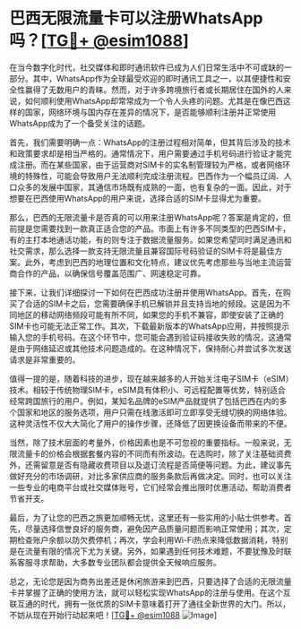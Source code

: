 # 巴西无限流量卡可以注册WhatsApp吗？[[TG💪+ @esim1088](https://t.me/s/esim1088)]

在当今数字化时代，社交媒体和即时通讯软件已成为人们日常生活中不可或缺的一部分。其中，WhatsApp作为全球最受欢迎的即时通讯工具之一，以其便捷性和安全性赢得了无数用户的青睐。然而，对于许多跨境旅行者或长期居住在国外的人来说，如何顺利使用WhatsApp却常常成为一个令人头疼的问题。尤其是在像巴西这样的国家，网络环境与国内存在差异的情况下，是否能够顺利注册并正常使用WhatsApp成为了一个备受关注的话题。

首先，我们需要明确一点：WhatsApp的注册过程相对简单，但其背后涉及的技术和政策要求却是相当严格的。通常情况下，用户需要通过手机号码进行验证才能完成注册。而在某些国家，由于运营商对SIM卡的实名制管理较为严格，或者网络环境的特殊性，可能会导致用户无法顺利完成注册流程。巴西作为一个幅员辽阔、人口众多的发展中国家，其通信市场既有成熟的一面，也有复杂的一面。因此，对于想要在巴西使用WhatsApp的用户来说，选择合适的SIM卡显得尤为重要。

那么，巴西的无限流量卡是否真的可以用来注册WhatsApp呢？答案是肯定的，但前提是您需要找到一款真正适合您的产品。市面上有许多不同类型的巴西SIM卡，有的主打本地通话功能，有的则专注于数据流量服务。如果您希望同时满足通讯和社交需求，那么选择一款支持无限流量且兼容国际号码验证的SIM卡将是最佳方案。此外，考虑到巴西的地理位置和文化特点，建议优先考虑那些与当地主流运营商合作的产品，以确保信号覆盖范围广、网速稳定可靠。

接下来，让我们详细探讨一下如何在巴西成功注册并使用WhatsApp。首先，在购买了合适的SIM卡之后，您需要确保手机已解锁并且支持当地的频段。这是因为不同地区的移动网络频段可能有所不同，如果您的手机不兼容，即使安装了正确的SIM卡也可能无法正常工作。其次，下载最新版本的WhatsApp应用，并按照提示输入您的手机号码。在这个环节中，您可能会遇到验证码接收失败的情况，这通常是由于网络延迟或其他技术问题造成的。在这种情况下，保持耐心并尝试多次发送请求是非常重要的。

值得一提的是，随着科技的进步，现在越来越多的人开始关注电子SIM卡（eSIM）技术。相较于传统物理SIM卡，eSIM具有体积小、可远程配置等优势，特别适合经常跨国旅行的用户。例如，某知名品牌的eSIM产品就提供了包括巴西在内的多个国家和地区的服务选项，用户只需在线激活即可立即享受无缝切换的网络体验。这种灵活性不仅大大简化了用户的操作步骤，还降低了因更换设备而带来的不便。

当然，除了技术层面的考量外，价格因素也是不可忽视的重要指标。一般来说，无限流量卡的价格会根据套餐内容的不同而有所波动。在选购时，除了关注基础资费外，还需留意是否有隐藏收费项目以及退订流程是否简便等问题。为此，建议事先做好充分的市场调研，对比多家供应商的服务条款后再做决定。同时，也可以关注一些专业的电商平台或社交媒体账号，它们经常会推出限时优惠活动，帮助消费者节省开支。

最后，为了让您的巴西之旅更加顺畅无忧，这里还有一些实用的小贴士供参考。首先，尽量选择信誉良好的服务商，避免因产品质量问题而影响正常使用；其次，定期检查账户余额以防欠费停机；再次，学会利用Wi-Fi热点来降低数据消耗，特别是在流量有限的情况下尤为关键。另外，如果遇到任何技术难题，不要犹豫及时联系客服寻求帮助，大多数专业团队都会提供全天候响应服务。

总之，无论您是因为商务出差还是休闲旅游来到巴西，只要选择了合适的无限流量卡并掌握了正确的使用方法，就可以轻松实现WhatsApp的注册与使用。在这个互联互通的时代，拥有一张优质的SIM卡意味着打开了通往全新世界的大门。所以，不妨从现在开始行动起来吧！[[TG💪+ @esim1088](https://t.me/s/esim1088) ![Image](https://i.postimg.cc/4NQfJmqS/Snipaste-2025-05-13-00-14-12.png)]
